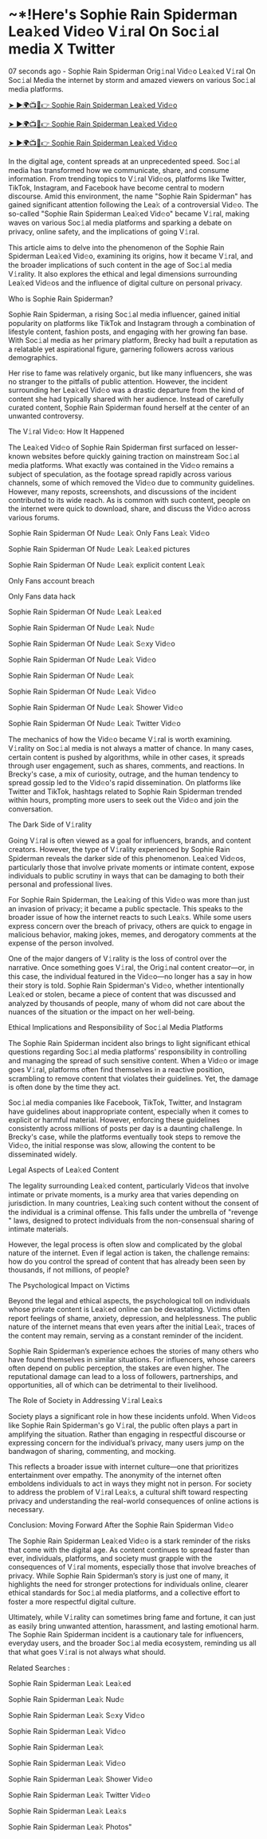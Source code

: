 <h1> ~*!Here's Sophie Rain Spiderman Lea𝚔ed Vid𝚎o V𝚒ral On Soc𝚒al media X Twitter </h1>

07 seconds ago - Sophie Rain Spiderman Orig𝚒nal Vid𝚎o Lea𝚔ed V𝚒ral On Soc𝚒al Media the internet by storm and amazed viewers on various Soc𝚒al media platforms.


<a href="https://downx.today/Sophie-Rain-Spiderman-m"> ➤ ►🌍📺📱👉 Sophie Rain Spiderman Lea𝚔ed Vid𝚎o </a>


<a href="https://downx.today/Sophie-Rain-Spiderman-m"> ➤ ►🌍📺📱👉 Sophie Rain Spiderman Lea𝚔ed Vid𝚎o</a>


<a href="https://downx.today/Sophie-Rain-Spiderman-m"> ➤ ►🌍📺📱👉 Sophie Rain Spiderman Lea𝚔ed Vid𝚎o </a>

In the digital age, content spreads at an unprecedented speed. Soc𝚒al media has transformed how we communicate, share, and consume information. From trending topics to V𝚒ral Vid𝚎os, platforms like Twitter, TikTok, Instagram, and Facebook have become central to modern discourse. Amid this environment, the name "Sophie Rain Spiderman" has gained significant attention following the Lea𝚔 of a controversial Vid𝚎o. The so-called "Sophie Rain Spiderman Lea𝚔ed Vid𝚎o" became V𝚒ral, making waves on various Soc𝚒al media platforms and sparking a debate on privacy, online safety, and the implications of going V𝚒ral.

This article aims to delve into the phenomenon of the Sophie Rain Spiderman Lea𝚔ed Vid𝚎o, examining its origins, how it became V𝚒ral, and the broader implications of such content in the age of Soc𝚒al media V𝚒rality. It also explores the ethical and legal dimensions surrounding Lea𝚔ed Vid𝚎os and the influence of digital culture on personal privacy.

Who is Sophie Rain Spiderman?

Sophie Rain Spiderman, a rising Soc𝚒al media influencer, gained initial popularity on platforms like TikTok and Instagram through a combination of lifestyle content, fashion posts, and engaging with her growing fan base. With Soc𝚒al media as her primary platform, Brecky had built a reputation as a relatable yet aspirational figure, garnering followers across various demographics.

Her rise to fame was relatively organic, but like many influencers, she was no stranger to the pitfalls of public attention. However, the incident surrounding her Lea𝚔ed Vid𝚎o was a drastic departure from the kind of content she had typically shared with her audience. Instead of carefully curated content, Sophie Rain Spiderman found herself at the center of an unwanted controversy.

The V𝚒ral Vid𝚎o: How It Happened

The Lea𝚔ed Vid𝚎o of Sophie Rain Spiderman first surfaced on lesser-known websites before quickly gaining traction on mainstream Soc𝚒al media platforms. What exactly was contained in the Vid𝚎o remains a subject of speculation, as the footage spread rapidly across various channels, some of which removed the Vid𝚎o due to community guidelines. However, many reposts, screenshots, and discussions of the incident contributed to its wide reach. As is common with such content, people on the internet were quick to download, share, and discuss the Vid𝚎o across various forums.

Sophie Rain Spiderman Of Nud𝚎 Lea𝚔 Only Fans Lea𝚔 Vid𝚎o

Sophie Rain Spiderman Of Nud𝚎 Lea𝚔 Lea𝚔ed pictures

Sophie Rain Spiderman Of Nud𝚎 Lea𝚔 explicit content Lea𝚔

Only Fans account breach

Only Fans data hack

Sophie Rain Spiderman Of Nud𝚎 Lea𝚔 Lea𝚔ed

Sophie Rain Spiderman Of Nud𝚎 Lea𝚔 Nud𝚎

Sophie Rain Spiderman Of Nud𝚎 Lea𝚔 S𝚎xy Vid𝚎o

Sophie Rain Spiderman Of Nud𝚎 Lea𝚔  Vid𝚎o

Sophie Rain Spiderman Of Nud𝚎 Lea𝚔 

Sophie Rain Spiderman Of Nud𝚎 Lea𝚔 Vid𝚎o

Sophie Rain Spiderman Of Nud𝚎 Lea𝚔 Shower Vid𝚎o

Sophie Rain Spiderman Of Nud𝚎 Lea𝚔 Twitter Vid𝚎o

The mechanics of how the Vid𝚎o became V𝚒ral is worth examining. V𝚒rality on Soc𝚒al media is not always a matter of chance. In many cases, certain content is pushed by algorithms, while in other cases, it spreads through user engagement, such as shares, comments, and reactions. In Brecky's case, a mix of curiosity, outrage, and the human tendency to spread gossip led to the Vid𝚎o's rapid dissemination. On platforms like Twitter and TikTok, hashtags related to Sophie Rain Spiderman trended within hours, prompting more users to seek out the Vid𝚎o and join the conversation.

The Dark Side of V𝚒rality

Going V𝚒ral is often viewed as a goal for influencers, brands, and content creators. However, the type of V𝚒rality experienced by Sophie Rain Spiderman reveals the darker side of this phenomenon. Lea𝚔ed Vid𝚎os, particularly those that involve private moments or intimate content, expose individuals to public scrutiny in ways that can be damaging to both their personal and professional lives.

For Sophie Rain Spiderman, the Lea𝚔ing of this Vid𝚎o was more than just an invasion of privacy; it became a public spectacle. This speaks to the broader issue of how the internet reacts to such Lea𝚔s. While some users express concern over the breach of privacy, others are quick to engage in malicious behavior, making jokes, memes, and derogatory comments at the expense of the person involved.

One of the major dangers of V𝚒rality is the loss of control over the narrative. Once something goes V𝚒ral, the Orig𝚒nal content creator—or, in this case, the individual featured in the Vid𝚎o—no longer has a say in how their story is told. Sophie Rain Spiderman's Vid𝚎o, whether intentionally Lea𝚔ed or stolen, became a piece of content that was discussed and analyzed by thousands of people, many of whom did not care about the nuances of the situation or the impact on her well-being.

Ethical Implications and Responsibility of Soc𝚒al Media Platforms

The Sophie Rain Spiderman incident also brings to light significant ethical questions regarding Soc𝚒al media platforms' responsibility in controlling and managing the spread of such sensitive content. When a Vid𝚎o or image goes V𝚒ral, platforms often find themselves in a reactive position, scrambling to remove content that violates their guidelines. Yet, the damage is often done by the time they act.

Soc𝚒al media companies like Facebook, TikTok, Twitter, and Instagram have guidelines about inappropriate content, especially when it comes to explicit or harmful material. However, enforcing these guidelines consistently across millions of posts per day is a daunting challenge. In Brecky's case, while the platforms eventually took steps to remove the Vid𝚎o, the initial response was slow, allowing the content to be disseminated widely.

Legal Aspects of Lea𝚔ed Content

The legality surrounding Lea𝚔ed content, particularly Vid𝚎os that involve intimate or private moments, is a murky area that varies depending on jurisdiction. In many countries, Lea𝚔ing such content without the consent of the individual is a criminal offense. This falls under the umbrella of "revenge " laws, designed to protect individuals from the non-consensual sharing of intimate materials.

However, the legal process is often slow and complicated by the global nature of the internet. Even if legal action is taken, the challenge remains: how do you control the spread of content that has already been seen by thousands, if not millions, of people?

The Psychological Impact on Victims

Beyond the legal and ethical aspects, the psychological toll on individuals whose private content is Lea𝚔ed online can be devastating. Victims often report feelings of shame, anxiety, depression, and helplessness. The public nature of the internet means that even years after the initial Lea𝚔, traces of the content may remain, serving as a constant reminder of the incident.

Sophie Rain Spiderman’s experience echoes the stories of many others who have found themselves in similar situations. For influencers, whose careers often depend on public perception, the stakes are even higher. The reputational damage can lead to a loss of followers, partnerships, and opportunities, all of which can be detrimental to their livelihood.

The Role of Society in Addressing V𝚒ral Lea𝚔s

Society plays a significant role in how these incidents unfold. When Vid𝚎os like Sophie Rain Spiderman's go V𝚒ral, the public often plays a part in amplifying the situation. Rather than engaging in respectful discourse or expressing concern for the individual’s privacy, many users jump on the bandwagon of sharing, commenting, and mocking.

This reflects a broader issue with internet culture—one that prioritizes entertainment over empathy. The anonymity of the internet often emboldens individuals to act in ways they might not in person. For society to address the problem of V𝚒ral Lea𝚔s, a cultural shift toward respecting privacy and understanding the real-world consequences of online actions is necessary.

Conclusion: Moving Forward After the Sophie Rain Spiderman Vid𝚎o

The Sophie Rain Spiderman Lea𝚔ed Vid𝚎o is a stark reminder of the risks that come with the digital age. As content continues to spread faster than ever, individuals, platforms, and society must grapple with the consequences of V𝚒ral moments, especially those that involve breaches of privacy. While Sophie Rain Spiderman’s story is just one of many, it highlights the need for stronger protections for individuals online, clearer ethical standards for Soc𝚒al media platforms, and a collective effort to foster a more respectful digital culture.

Ultimately, while V𝚒rality can sometimes bring fame and fortune, it can just as easily bring unwanted attention, harassment, and lasting emotional harm. The Sophie Rain Spiderman incident is a cautionary tale for influencers, everyday users, and the broader Soc𝚒al media ecosystem, reminding us all that what goes V𝚒ral is not always what should.

Related Searches :

Sophie Rain Spiderman Lea𝚔 Lea𝚔ed

Sophie Rain Spiderman Lea𝚔 Nud𝚎

Sophie Rain Spiderman Lea𝚔 S𝚎xy Vid𝚎o

Sophie Rain Spiderman Lea𝚔 Vid𝚎o

Sophie Rain Spiderman Lea𝚔

Sophie Rain Spiderman Lea𝚔 Vid𝚎o

Sophie Rain Spiderman Lea𝚔 Shower Vid𝚎o

Sophie Rain Spiderman Lea𝚔 Twitter Vid𝚎o

Sophie Rain Spiderman Lea𝚔 Lea𝚔s

Sophie Rain Spiderman Lea𝚔 Photos"